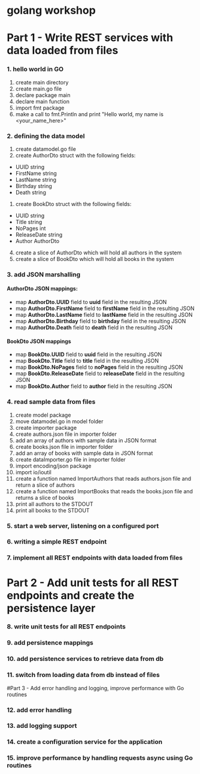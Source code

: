 # golang workshop

# Part 1 - Write REST services with data loaded from files
### 1. hello world in GO
1. create main directory
1. create main.go file
1. declare package main
1. declare main function
1. import fmt package
1. make a call to fmt.Println and print "Hello world, my name is <your_name_here>"
### 2. defining the data model
1. create datamodel.go file
1. create AuthorDto struct with the following fields:
 - UUID string
 - FirstName string
 - LastName string
 - Birthday string
 - Death string
1. create BookDto struct with the following fields:
- UUID string
- Title string
- NoPages int
- ReleaseDate string
- Author AuthorDto
4. create a slice of AuthorDto which will hold all authors in the system
5. create a slice of BookDto which will hold all books in the system
### 3. add JSON marshalling
#### AuthorDto JSON mappings:
* map **AuthorDto.UUID** field to **uuid** field in the resulting JSON
* map **AuthorDto.FirstName** field to **firstName** field in the resulting JSON
* map **AuthorDto.LastName** field to **lastName** field in the resulting JSON
* map **AuthorDto.Birthday** field to **birthday** field in the resulting JSON
* map **AuthorDto.Death** field to **death** field in the resulting JSON
#### BookDto JSON mappings
* map **BookDto.UUID** field to **uuid** field in the resulting JSON
* map **BookDto.Title** field to **title** field in the resulting JSON
* map **BookDto.NoPages** field to **noPages** field in the resulting JSON
* map **BookDto.ReleaseDate** field to **releaseDate** field in the resulting JSON
* map **BookDto.Author** field to **author** field in the resulting JSON
### 4. read sample data from files
1. create model package
1. move datamodel.go in model folder
1. create importer package
1. create authors.json file in importer folder
1. add an array of authors with sample data in JSON format
1. create books.json file in importer folder
1. add an array of books with sample data in JSON format
1. create dataImporter.go file in importer folder
1. import encoding/json package
1. import io/ioutil
1. create a function named ImportAuthors that reads authors.json file and return a slice of authors
1. create a function named ImportBooks that reads the books.json file and returns a slice of books
1. print all authors to the STDOUT
1. print all books to the STDOUT
### 5. start a web server, listening on a configured port
### 6. writing a simple REST endpoint
### 7. implement all REST endpoints with data loaded from files

# Part 2 - Add unit tests for all REST endpoints and create the persistence layer
### 8. write unit tests for all REST endpoints
### 9. add persistence mappings
### 10. add persistence services to retrieve data from db
### 11. switch from loading data from db instead of files

#Part 3 - Add error handling and logging, improve performance with Go routines
### 12. add error handling
### 13. add logging support
### 14. create a configuration service for the application
### 15. improve performance by handling requests async using Go routines
